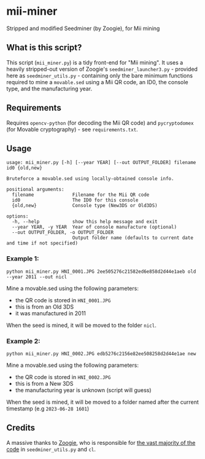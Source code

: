 # mii-miner
Stripped and modified Seedminer (by Zoogie), for Mii mining

## What is this script?
This script (`mii_miner.py`) is a tidy front-end for "Mii mining". It uses a heavily stripped-out version of Zoogie's `seedminer_launcher3.py` - provided here as `seedminer_utils.py` - containing only the bare minimum functions required to mine a `movable.sed` using a Mii QR code, an ID0, the console type, and the manufacturing year.

## Requirements
Requires `opencv-python` (for decoding the Mii QR code) and `pycryptodomex` (for Movable cryptography) - see `requirements.txt`.

## Usage
```
usage: mii_miner.py [-h] [--year YEAR] [--out OUTPUT_FOLDER] filename id0 {old,new}

Bruteforce a movable.sed using locally-obtained console info.

positional arguments:
  filename              Filename for the Mii QR code
  id0                   The ID0 for this console
  {old,new}             Console type (New3DS or Old3DS)

options:
  -h, --help            show this help message and exit
  --year YEAR, -y YEAR  Year of console manufacture (optional)
  --out OUTPUT_FOLDER, -o OUTPUT_FOLDER
                        Output folder name (defaults to current date and time if not specified)
```

### Example 1:
```
python mii_miner.py HNI_0001.JPG 2ee505276c21582ed6e858d2d44e1aeb old --year 2011 --out nicl
```
Mine a movable.sed using the following parameters:
- the QR code is stored in `HNI_0001.JPG`
- this is from an Old 3DS
- it was manufactured in 2011

When the seed is mined, it will be moved to the folder `nicl`.

### Example 2:
```
python mii_miner.py HNI_0002.JPG edb5276c2156e82ee508258d2d44e1ae new
```
Mine a movable.sed using the following parameters:
- the QR code is stored in `HNI_0002.JPG`
- this is from a New 3DS
- the manufacturing year is unknown (script will guess)

When the seed is mined, it will be moved to a folder named after the current timestamp (e.g `2023-06-28 1601`)

## Credits
A massive thanks to [Zoogie](https://github.com/zoogie/), who is responsible for [the vast majority of the code](https://github.com/zoogie/seedminer) in `seedminer_utils.py` and `cl`.